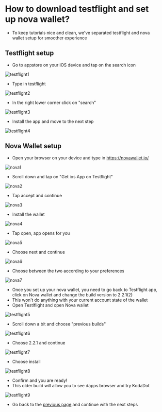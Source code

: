# How to download testflight and set up nova wallet?

- To keep tutorials nice and clean, we've separated testflight and nova wallet setup for smoother experience

## Testflight setup

- Go to appstore on your iOS device and tap on the search icon

![testflight1](/novawallet-testflight-setup/testflight1.png)

- Type in testflight

![testflight2](/novawallet-testflight-setup/testflight2.png)

- In the right lower corner click on "search"

![testflight3](/novawallet-testflight-setup/testflight3.png)

- Install the app and move to the next step

![testflight4](/novawallet-testflight-setup/testflight4.png)

## Nova Wallet setup

- Open your browser on your device and type in https://novawallet.io/


![nova1](/novawallet-testflight-setup/nova1.png)

- Scroll down and tap on "Get ios App on Testflight"

![nova2](/novawallet-testflight-setup/nova2.png)

- Tap accept and continue

![nova3](/novawallet-testflight-setup/nova3.png)

- Install the wallet

![nova4](/novawallet-testflight-setup/nova4.png)

- Tap open, app opens for you

![nova5](/novawallet-testflight-setup/nova5.png)

- Choose next and continue

![nova6](/novawallet-testflight-setup/nova6.png)

- Choose between the two according to your preferences

![nova7](/novawallet-testflight-setup/nova7.png)

- Once you set up your nova wallet, you need to go back to Testflight app, click on Nova wallet and change the build version to 2.2.1(2)
- This won't do anything with your current account state of the wallet
- Open Testlflight and open Nova wallet

![testflight5](/novawallet-testflight-setup/testflight5.png)

- Scroll down a bit and choose "previous builds"

![testflight6](/novawallet-testflight-setup/testflight6.png)

- Choose 2.2.1 and continue

![testflight7](/novawallet-testflight-setup/testflight7.png)

- Choose install

![testflight8](/novawallet-testflight-setup/testflight8.png)

- Confirm and you are ready!    
- This older build will allow you to see dapps browser and try KodaDot

![testflight9](/novawallet-testflight-setup/testflight9.png)

- Go back to the [previous page](how-to-novawallet-testflight-setup.md) and continue with the next steps

